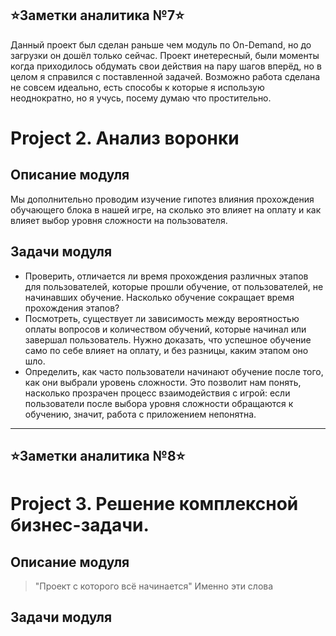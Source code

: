## ⭐Заметки аналитика №7⭐
Данный проект был сделан раньше чем модуль по On-Demand, но до загрузки он дошёл только сейчас. Проект инетересный, были моменты когда приходилось обдумать свои действия на пару шагов вперёд, но в целом я справился с поставленной задачей. Возможно работа сделана не совсем идеально, есть способы к которые я использую неоднократно, но я учусь, посему думаю что простительно.

# Project 2. Анализ воронки
## Описание модуля
Мы дополнительно проводим изучение гипотез влияния прохождения обучающего блока в нашей игре, на сколько это влияет на оплату и как влияет выбор уровня сложности на пользователя.


## Задачи модуля
- Проверить, отличается ли время прохождения различных этапов для пользователей, которые прошли обучение, от пользователей, не начинавших обучение. Насколько обучение сокращает время прохождения этапов?
- Посмотреть, существует ли зависимость между вероятностью оплаты вопросов и количеством обучений, которые начинал или завершал пользователь. Нужно доказать, что успешное обучение само по себе влияет на оплату, и без разницы, каким этапом оно шло.
- Определить, как часто пользователи начинают обучение после того, как они выбрали уровень сложности. Это позволит нам понять, насколько прозрачен процесс взаимодействия с игрой: если пользователи после выбора уровня сложности обращаются к обучению, значит, работа с приложением непонятна.

* * * * *

## ⭐Заметки аналитика №8⭐


# Project 3. Решение комплексной бизнес-задачи.
## Описание модуля
> "Проект с которого всё начинается" 
Именно эти слова


## Задачи модуля
